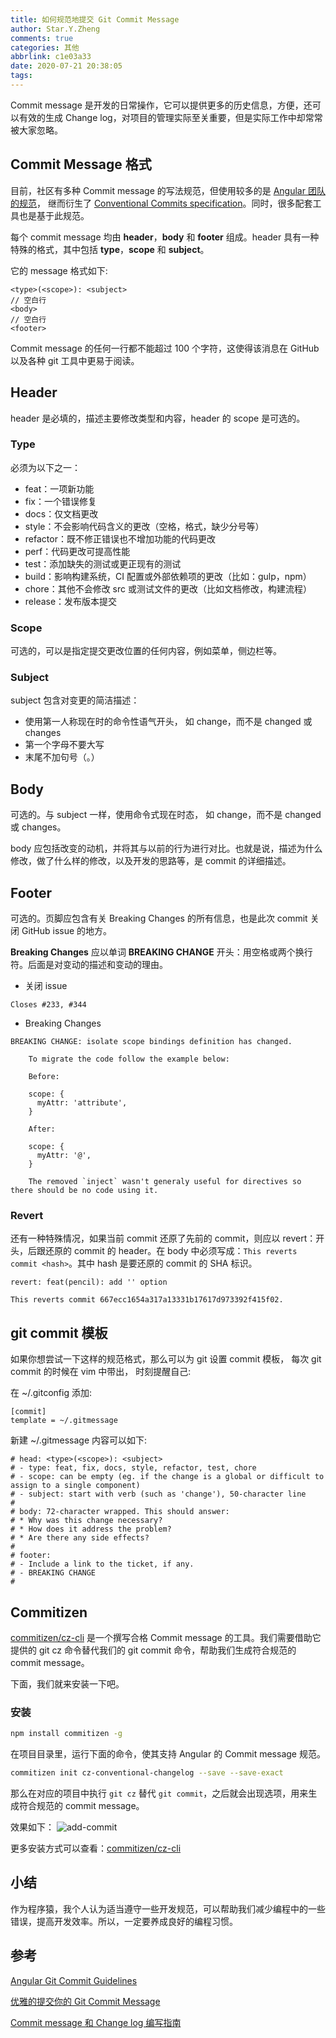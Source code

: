 ```yaml
---
title: 如何规范地提交 Git Commit Message
author: Star.Y.Zheng
comments: true
categories: 其他
abbrlink: c1e03a33
date: 2020-07-21 20:38:05
tags:
---
```


Commit message 是开发的日常操作，它可以提供更多的历史信息，方便，还可以有效的生成 Change log，对项目的管理实际至关重要，但是实际工作中却常常被大家忽略。

<!-- more -->

## Commit Message 格式

目前，社区有多种 Commit message 的写法规范，但使用较多的是 [Angular 团队的规范](https://github.com/angular/angular.js/blob/master/DEVELOPERS.md#-git-commit-guidelines)， 继而衍生了 [Conventional Commits specification](https://www.conventionalcommits.org/en/v1.0.0/)。同时，很多配套工具也是基于此规范。

每个 commit message 均由 **header**，**body** 和 **footer** 组成。header 具有一种特殊的格式，其中包括 **type**，**scope** 和 **subject**。

它的 message 格式如下:
```
<type>(<scope>): <subject>
// 空白行
<body>
// 空白行
<footer>
```
Commit message 的任何一行都不能超过 100 个字符，这使得该消息在 GitHub 以及各种 git 工具中更易于阅读。

## Header

header 是必填的，描述主要修改类型和内容，header 的 scope 是可选的。

### Type

必须为以下之一：

- feat：一项新功能  
- fix：一个错误修复  
- docs：仅文档更改  
- style：不会影响代码含义的更改（空格，格式，缺少分号等）  
- refactor：既不修正错误也不增加功能的代码更改  
- perf：代码更改可提高性能  
- test：添加缺失的测试或更正现有的测试  
- build：影响构建系统，CI 配置或外部依赖项的更改（比如：gulp，npm）  
- chore：其他不会修改 src 或测试文件的更改（比如文档修改，构建流程）
- release：发布版本提交 

### Scope

可选的，可以是指定提交更改位置的任何内容，例如菜单，侧边栏等。  

### Subject

subject 包含对变更的简洁描述：

- 使用第一人称现在时的命令性语气开头， 如 change，而不是 changed 或 changes
- 第一个字母不要大写
- 末尾不加句号（。）

## Body

可选的。与 subject 一样，使用命令式现在时态， 如 change，而不是 changed 或 changes。

body 应包括改变的动机，并将其与以前的行为进行对比。也就是说，描述为什么修改，做了什么样的修改，以及开发的思路等，是 commit 的详细描述。

## Footer

可选的。页脚应包含有关 Breaking Changes 的所有信息，也是此次 commit 关闭 GitHub issue 的地方。

**Breaking Changes** 应以单词 **BREAKING CHANGE** 开头：用空格或两个换行符。后面是对变动的描述和变动的理由。

- 关闭 issue

```
Closes #233, #344
```

- Breaking Changes
```
BREAKING CHANGE: isolate scope bindings definition has changed.

    To migrate the code follow the example below:

    Before:

    scope: {
      myAttr: 'attribute',
    }

    After:

    scope: {
      myAttr: '@',
    }

    The removed `inject` wasn't generaly useful for directives so there should be no code using it.
```

### Revert

还有一种特殊情况，如果当前 commit 还原了先前的 commit，则应以 revert：开头，后跟还原的 commit 的 header。在 body 中必须写成：`This reverts commit <hash>`。其中 hash 是要还原的 commit 的 SHA 标识。

```
revert: feat(pencil): add '' option

This reverts commit 667ecc1654a317a13331b17617d973392f415f02.
```

## git commit 模板

如果你想尝试一下这样的规范格式，那么可以为 git 设置 commit 模板， 每次 git commit 的时候在 vim 中带出， 时刻提醒自己:

在 ~/.gitconfig 添加:

```
[commit]
template = ~/.gitmessage
```

新建 ~/.gitmessage 内容可以如下:

```
# head: <type>(<scope>): <subject>
# - type: feat, fix, docs, style, refactor, test, chore
# - scope: can be empty (eg. if the change is a global or difficult to assign to a single component)
# - subject: start with verb (such as 'change'), 50-character line
#
# body: 72-character wrapped. This should answer:
# * Why was this change necessary?
# * How does it address the problem?
# * Are there any side effects?
#
# footer: 
# - Include a link to the ticket, if any.
# - BREAKING CHANGE
#
```

## Commitizen

[commitizen/cz-cli](https://github.com/commitizen/cz-cli) 是一个撰写合格 Commit message 的工具。我们需要借助它提供的 git cz 命令替代我们的 git commit 命令，帮助我们生成符合规范的 commit message。

下面，我们就来安装一下吧。

### 安装

```bash
npm install commitizen -g
```
在项目目录里，运行下面的命令，使其支持 Angular 的 Commit message 规范。

```bash
commitizen init cz-conventional-changelog --save --save-exact
```

那么在对应的项目中执行 `git cz` 替代 `git commit`，之后就会出现选项，用来生成符合规范的 commit message。

效果如下：
![add-commit](https://img-blog.csdnimg.cn/20200721175725796.png?x-oss-process=image/watermark,type_ZmFuZ3poZW5naGVpdGk,shadow_10,text_aHR0cHM6Ly9ibG9nLmNzZG4ubmV0L29zY2hpbmFfNDE3OTA5MDU=,size_16,color_FFFFFF,t_70)

更多安装方式可以查看：[commitizen/cz-cli](https://github.com/commitizen/cz-cli) 


## 小结

作为程序猿，我个人认为适当遵守一些开发规范，可以帮助我们减少编程中的一些错误，提高开发效率。所以，一定要养成良好的编程习惯。

## 参考

[Angular Git Commit Guidelines](https://github.com/angular/angular.js/blob/master/DEVELOPERS.md#-git-commit-guidelines)

[优雅的提交你的 Git Commit Message](https://juejin.im/post/5afc5242f265da0b7f44bee4#heading-2)

[Commit message 和 Change log 编写指南](http://www.ruanyifeng.com/blog/2016/01/commit_message_change_log.html)

